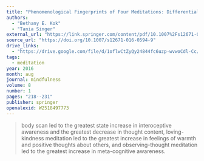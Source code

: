 ```yaml
---
title: "Phenomenological Fingerprints of Four Meditations: Differential State Changes in Affect, Mind-Wandering, Meta-Cognition, and Interoception Before and After Daily Practice Across 9 Months of Training"
authors:
  - "Bethany E. Kok"
  - "Tania Singer"
external_url: "https://link.springer.com/content/pdf/10.1007%2Fs12671-016-0594-9.pdf"
source_url: "https://doi.org/10.1007/s12671-016-0594-9"
drive_links:
  - "https://drive.google.com/file/d/1oflwCtZyQy24844fc6uzp-wvwoCdl-Cc/view?usp=drivesdk"
tags:
  - meditation
year: 2016
month: aug
journal: mindfulness
volume: 8
number: 1
pages: "218--231"
publisher: springer
openalexid: W2518497773
---
```


> body scan led to the greatest state increase in interoceptive awareness and the greatest decrease in thought content, loving-kindness meditation led to the greatest increase in feelings of warmth and positive thoughts about others, and observing-thought meditation led to the greatest increase in meta-cognitive awareness.
